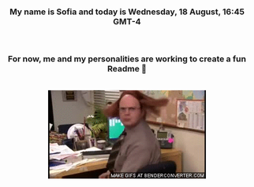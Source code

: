 


<div align="center">
<h3 >My name is Sofia and today is Wednesday, 18 August, 16:45 GMT-4</h3><br>
<h3 >For now, me and my personalities are working to create a fun Readme 👋
</h3><br>
<img src='img/dwight.gif' alt='working...'/>
</div>
